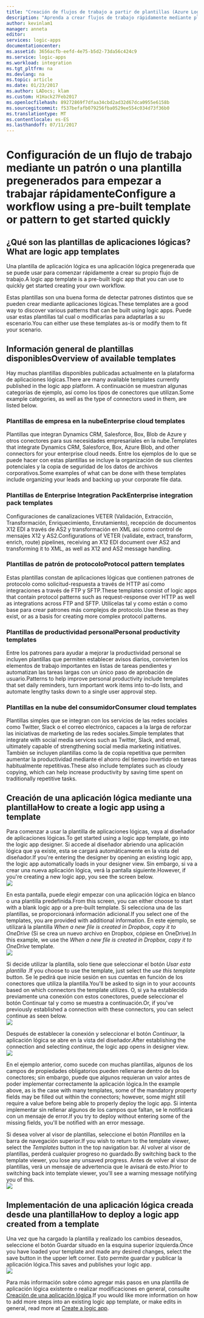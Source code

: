 ```yaml
---
title: "Creación de flujos de trabajo a partir de plantillas (Azure Logic Apps) | Microsoft Docs"
description: "Aprenda a crear flujos de trabajo rápidamente mediante plantillas de Azure Logic App para conectar las aplicaciones e integrar los datos."
author: kevinlam1
manager: anneta
editor: 
services: logic-apps
documentationcenter: 
ms.assetid: 3656acfb-eefd-4e75-b5d2-73da56c424c9
ms.service: logic-apps
ms.workload: integration
ms.tgt_pltfrm: na
ms.devlang: na
ms.topic: article
ms.date: 01/23/2017
ms.author: LADocs; klam
ms.custom: H1Hack27Feb2017
ms.openlocfilehash: 89272869f7dfaa34cbd2ad32d67dca0955e6158b
ms.sourcegitcommit: f537befafb079256fba0529ee554c034d73f36b0
ms.translationtype: MT
ms.contentlocale: es-ES
ms.lasthandoff: 07/11/2017
---
```

# <a name="configure-a-workflow-using-a-pre-built-template-or-pattern-to-get-started-quickly"></a><span data-ttu-id="8b70a-103">Configuración de un flujo de trabajo mediante un patrón o una plantilla pregenerados para empezar a trabajar rápidamente</span><span class="sxs-lookup"><span data-stu-id="8b70a-103">Configure a workflow using a pre-built template or pattern to get started quickly</span></span>

## <a name="what-are-logic-app-templates"></a><span data-ttu-id="8b70a-104">¿Qué son las plantillas de aplicaciones lógicas?</span><span class="sxs-lookup"><span data-stu-id="8b70a-104">What are logic app templates</span></span>
<span data-ttu-id="8b70a-105">Una plantilla de aplicación lógica es una aplicación lógica pregenerada que se puede usar para comenzar rápidamente a crear su propio flujo de trabajo.</span><span class="sxs-lookup"><span data-stu-id="8b70a-105">A logic app template is a pre-built logic app that you can use to quickly get started creating your own workflow.</span></span> 

<span data-ttu-id="8b70a-106">Estas plantillas son una buena forma de detectar patrones distintos que se pueden crear mediante aplicaciones lógicas.</span><span class="sxs-lookup"><span data-stu-id="8b70a-106">These templates are a good way to discover various patterns that can be built using logic apps.</span></span> <span data-ttu-id="8b70a-107">Puede usar estas plantillas tal cual o modificarlas para adaptarlas a su escenario.</span><span class="sxs-lookup"><span data-stu-id="8b70a-107">You can either use these templates as-is or modify them to fit your scenario.</span></span>

## <a name="overview-of-available-templates"></a><span data-ttu-id="8b70a-108">Información general de plantillas disponibles</span><span class="sxs-lookup"><span data-stu-id="8b70a-108">Overview of available templates</span></span>
<span data-ttu-id="8b70a-109">Hay muchas plantillas disponibles publicadas actualmente en la plataforma de aplicaciones lógicas.</span><span class="sxs-lookup"><span data-stu-id="8b70a-109">There are many available templates currently published in the logic app platform.</span></span> <span data-ttu-id="8b70a-110">A continuación se muestran algunas categorías de ejemplo, así como los tipos de conectores que utilizan.</span><span class="sxs-lookup"><span data-stu-id="8b70a-110">Some example categories, as well as the type of connectors used in them, are listed below.</span></span>

### <a name="enterprise-cloud-templates"></a><span data-ttu-id="8b70a-111">Plantillas de empresa en la nube</span><span class="sxs-lookup"><span data-stu-id="8b70a-111">Enterprise cloud templates</span></span>
<span data-ttu-id="8b70a-112">Plantillas que integran Dynamics CRM, Salesforce, Box, Blob de Azure y otros conectores para sus necesidades empresariales en la nube.</span><span class="sxs-lookup"><span data-stu-id="8b70a-112">Templates that integrate Dynamics CRM, Salesforce, Box, Azure Blob, and other connectors for your enterprise cloud needs.</span></span> <span data-ttu-id="8b70a-113">Entre los ejemplos de lo que se puede hacer con estas plantillas se incluye la organización de sus clientes potenciales y la copia de seguridad de los datos de archivos corporativos.</span><span class="sxs-lookup"><span data-stu-id="8b70a-113">Some examples of what can be done with these templates include organizing your leads and backing up your corporate file data.</span></span>

### <a name="enterprise-integration-pack-templates"></a><span data-ttu-id="8b70a-114">Plantillas de Enterprise Integration Pack</span><span class="sxs-lookup"><span data-stu-id="8b70a-114">Enterprise integration pack templates</span></span>
<span data-ttu-id="8b70a-115">Configuraciones de canalizaciones VETER (Validación, Extracción, Transformación, Enriquecimiento, Enrutamiento), recepción de documentos X12 EDI a través de AS2 y transformación en XML así como control de mensajes X12 y AS2.</span><span class="sxs-lookup"><span data-stu-id="8b70a-115">Configurations of VETER (validate, extract, transform, enrich, route) pipelines, receiving an X12 EDI document over AS2 and transforming it to XML, as well as X12 and AS2 message handling.</span></span>

### <a name="protocol-pattern-templates"></a><span data-ttu-id="8b70a-116">Plantillas de patrón de protocolo</span><span class="sxs-lookup"><span data-stu-id="8b70a-116">Protocol pattern templates</span></span>
<span data-ttu-id="8b70a-117">Estas plantillas constan de aplicaciones lógicas que contienen patrones de protocolo como solicitud-respuesta a través de HTTP así como integraciones a través de FTP y SFTP.</span><span class="sxs-lookup"><span data-stu-id="8b70a-117">These templates consist of logic apps that contain protocol patterns such as request-response over HTTP as well as integrations across FTP and SFTP.</span></span> <span data-ttu-id="8b70a-118">Utilícelas tal y como están o como base para crear patrones más complejos de protocolo.</span><span class="sxs-lookup"><span data-stu-id="8b70a-118">Use these as they exist, or as a basis for creating more complex protocol patterns.</span></span>  

### <a name="personal-productivity-templates"></a><span data-ttu-id="8b70a-119">Plantillas de productividad personal</span><span class="sxs-lookup"><span data-stu-id="8b70a-119">Personal productivity templates</span></span>
<span data-ttu-id="8b70a-120">Entre los patrones para ayudar a mejorar la productividad personal se incluyen plantillas que permiten establecer avisos diarios, convierten los elementos de trabajo importantes en listas de tareas pendientes y automatizan las tareas largas con un único paso de aprobación de usuario.</span><span class="sxs-lookup"><span data-stu-id="8b70a-120">Patterns to help improve personal productivity include templates that set daily reminders, turn important work items into to-do lists, and automate lengthy tasks down to a single user approval step.</span></span>

### <a name="consumer-cloud-templates"></a><span data-ttu-id="8b70a-121">Plantillas en la nube del consumidor</span><span class="sxs-lookup"><span data-stu-id="8b70a-121">Consumer cloud templates</span></span>
<span data-ttu-id="8b70a-122">Plantillas simples que se integran con los servicios de las redes sociales como Twitter, Slack o el correo electrónico, capaces a la larga de reforzar las iniciativas de marketing de las redes sociales.</span><span class="sxs-lookup"><span data-stu-id="8b70a-122">Simple templates that integrate with social media services such as Twitter, Slack, and email, ultimately capable of strengthening social media marketing initiatives.</span></span> <span data-ttu-id="8b70a-123">También se incluyen plantillas como la de copia repetitiva que permiten aumentar la productividad mediante el ahorro del tiempo invertido en tareas habitualmente repetitivas.</span><span class="sxs-lookup"><span data-stu-id="8b70a-123">These also include templates such as cloudy copying, which can help increase productivity by saving time spent on traditionally repetitive tasks.</span></span> 

## <a name="how-to-create-a-logic-app-using-a-template"></a><span data-ttu-id="8b70a-124">Creación de una aplicación lógica mediante una plantilla</span><span class="sxs-lookup"><span data-stu-id="8b70a-124">How to create a logic app using a template</span></span>
<span data-ttu-id="8b70a-125">Para comenzar a usar la plantilla de aplicaciones lógicas, vaya al diseñador de aplicaciones lógicas.</span><span class="sxs-lookup"><span data-stu-id="8b70a-125">To get started using a logic app template, go into the logic app designer.</span></span> <span data-ttu-id="8b70a-126">Si accede al diseñador abriendo una aplicación lógica que ya existe, esta se cargará automáticamente en la vista del diseñador.</span><span class="sxs-lookup"><span data-stu-id="8b70a-126">If you're entering the designer by opening an existing logic app, the logic app automatically loads in your designer view.</span></span> <span data-ttu-id="8b70a-127">Sin embargo, si va a crear una nueva aplicación lógica, verá la pantalla siguiente.</span><span class="sxs-lookup"><span data-stu-id="8b70a-127">However, if you're creating a new logic app, you see the screen below.</span></span>  
 ![](../../includes/media/app-service-logic-templates/template7.png)  

<span data-ttu-id="8b70a-128">En esta pantalla, puede elegir empezar con una aplicación lógica en blanco o una plantilla predefinida.</span><span class="sxs-lookup"><span data-stu-id="8b70a-128">From this screen, you can either choose to start with a blank logic app or a pre-built template.</span></span> <span data-ttu-id="8b70a-129">Si selecciona una de las plantillas, se proporcionará información adicional.</span><span class="sxs-lookup"><span data-stu-id="8b70a-129">If you select one of the templates, you are provided with additional information.</span></span> <span data-ttu-id="8b70a-130">En este ejemplo, se utilizará la plantilla *When a new file is created in Dropbox, copy it to OneDrive* (Si se crea un nuevo archivo en Dropbox, cópiese en OneDrive).</span><span class="sxs-lookup"><span data-stu-id="8b70a-130">In this example, we use the *When a new file is created in Dropbox, copy it to OneDrive* template.</span></span>  
 ![](../../includes/media/app-service-logic-templates/template2.png)  

<span data-ttu-id="8b70a-131">Si decide utilizar la plantilla, solo tiene que seleccionar el botón *Usar esta plantilla* .</span><span class="sxs-lookup"><span data-stu-id="8b70a-131">If you choose to use the template, just select the *use this template* button.</span></span> <span data-ttu-id="8b70a-132">Se le pedirá que inicie sesión en sus cuentas en función de los conectores que utiliza la plantilla.</span><span class="sxs-lookup"><span data-stu-id="8b70a-132">You'll be asked to sign in to your accounts based on which connectors the template utilizes.</span></span> <span data-ttu-id="8b70a-133">O, si ya ha establecido previamente una conexión con estos conectores, puede seleccionar el botón Continuar tal y como se muestra a continuación.</span><span class="sxs-lookup"><span data-stu-id="8b70a-133">Or, if you've previously established a connection with these connectors, you can select continue as seen below.</span></span>  
 ![](../../includes/media/app-service-logic-templates/template3.png)  

<span data-ttu-id="8b70a-134">Después de establecer la conexión y seleccionar el botón *Continuar*, la aplicación lógica se abre en la vista del diseñador.</span><span class="sxs-lookup"><span data-stu-id="8b70a-134">After establishing the connection and selecting *continue*, the logic app opens in designer view.</span></span>  
 ![](../../includes/media/app-service-logic-templates/template4.png)  

<span data-ttu-id="8b70a-135">En el ejemplo anterior, como sucede con muchas plantillas, algunos de los campos de propiedades obligatorios pueden rellenarse dentro de los conectores; sin embargo, puede que algunos requieran un valor antes de poder implementar correctamente la aplicación lógica.</span><span class="sxs-lookup"><span data-stu-id="8b70a-135">In the example above, as is the case with many templates, some of the mandatory property fields may be filled out within the connectors; however, some might still require a value before being able to properly deploy the logic app.</span></span> <span data-ttu-id="8b70a-136">Si intenta implementar sin rellenar algunos de los campos que faltan, se le notificará con un mensaje de error.</span><span class="sxs-lookup"><span data-stu-id="8b70a-136">If you try to deploy without entering some of the missing fields, you'll be notified with an error message.</span></span>

<span data-ttu-id="8b70a-137">Si desea volver al visor de plantillas, seleccione el botón *Plantillas* en la barra de navegación superior.</span><span class="sxs-lookup"><span data-stu-id="8b70a-137">If you wish to return to the template viewer, select the *Templates* button in the top navigation bar.</span></span> <span data-ttu-id="8b70a-138">Al volver al visor de plantillas, perderá cualquier progreso no guardado.</span><span class="sxs-lookup"><span data-stu-id="8b70a-138">By switching back to the template viewer, you lose any unsaved progress.</span></span> <span data-ttu-id="8b70a-139">Antes de volver al visor de plantillas, verá un mensaje de advertencia que le avisará de esto.</span><span class="sxs-lookup"><span data-stu-id="8b70a-139">Prior to switching back into template viewer, you'll see a warning message notifying you of this.</span></span>  
 ![](../../includes/media/app-service-logic-templates/template5.png)  

## <a name="how-to-deploy-a-logic-app-created-from-a-template"></a><span data-ttu-id="8b70a-140">Implementación de una aplicación lógica creada desde una plantilla</span><span class="sxs-lookup"><span data-stu-id="8b70a-140">How to deploy a logic app created from a template</span></span>
<span data-ttu-id="8b70a-141">Una vez que ha cargado la plantilla y realizado los cambios deseados, seleccione el botón Guardar situado en la esquina superior izquierda.</span><span class="sxs-lookup"><span data-stu-id="8b70a-141">Once you have loaded your template and made any desired changes, select the save button in the upper left corner.</span></span> <span data-ttu-id="8b70a-142">Esto permite guardar y publicar la aplicación lógica.</span><span class="sxs-lookup"><span data-stu-id="8b70a-142">This saves and publishes your logic app.</span></span>  
 ![](../../includes/media/app-service-logic-templates/template6.png)  

<span data-ttu-id="8b70a-143">Para más información sobre cómo agregar más pasos en una plantilla de aplicación lógica existente o realizar modificaciones en general, consulte [Creación de una aplicación lógica](../logic-apps/logic-apps-create-a-logic-app.md).</span><span class="sxs-lookup"><span data-stu-id="8b70a-143">If you would like more information on how to add more steps into an existing logic app template, or make edits in general, read more at [Create a logic app](../logic-apps/logic-apps-create-a-logic-app.md).</span></span>

